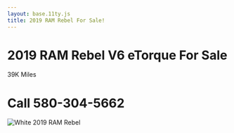 ```yaml
---
layout: base.11ty.js
title: 2019 RAM Rebel For Sale!
---
```


# 2019 RAM Rebel V6 eTorque For Sale

39K Miles


# Call 580-304-5662

![White 2019 RAM Rebel](https://images2.imgbox.com/67/d2/vfXekUr9_o.jpeg)
